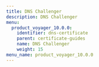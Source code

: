 ```yaml
---
title: DNS Challenger
description: DNS Challenger
menu:
  product_voyager_10.0.0:
    identifier: dns-certificate
    parent: certificate-guides
    name: DNS Challenger
    weight: 15
menu_name: product_voyager_10.0.0
---
```


